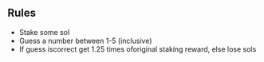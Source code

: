 ## Rules

-   Stake some sol
-   Guess a number between 1-5 (inclusive)
-   If guess iscorrect get 1.25 times oforiginal staking reward, else lose sols
